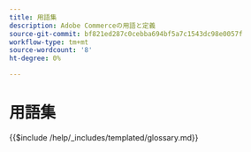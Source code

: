 ```yaml
---
title: 用語集
description: Adobe Commerceの用語と定義
source-git-commit: bf821ed287c0cebba694bf5a7c1543dc98e0057f
workflow-type: tm+mt
source-wordcount: '8'
ht-degree: 0%

---
```



# 用語集

{{$include /help/_includes/templated/glossary.md}}
